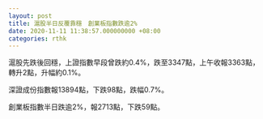 ```yaml
---
layout: post
title: 滬股半日反覆靠穩　創業板指數跌逾2%
date: 2020-11-11 11:38:57.000000000 +08:00
categories: rthk
---
```


滬股先跌後回穩，上證指數早段曾跌約0.4%，跌至3347點，上午收報3363點，轉升2點，升幅約0.1%。

深證成份指數報13894點，下跌98點，跌幅0.7%。

創業板指數半日跌逾2%，報2713點，下跌59點。
